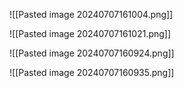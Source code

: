 
![[Pasted image 20240707161004.png]]


![[Pasted image 20240707161021.png]]

![[Pasted image 20240707160924.png]]

![[Pasted image 20240707160935.png]]